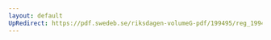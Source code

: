 ```yaml
---
layout: default
UpRedirect: https://pdf.swedeb.se/riksdagen-volumeG-pdf/199495/reg_199495/reg_199495_0184.pdf
---
```

